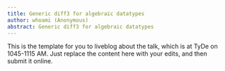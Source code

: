 ```yaml
---
title: Generic diff3 for algebraic datatypes
author: whoami (Anonymous)
abstract: Generic diff3 for algebraic datatypes
---
```


This is the template for you to liveblog about the talk,
which is at TyDe on 1045-1115 AM.  Just replace the content here
with your edits, and then submit it online.
